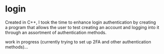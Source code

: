 # login
Created in C++, I took the time to enhance login authentication by creating a program that allows the user to test creating an account and logging into it through an assortment of authentication methods.

work in progress (currently trying to set up 2FA and other authentication methods)...
